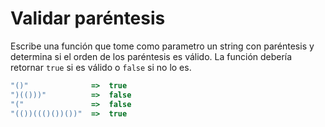 # Validar paréntesis

Escribe una función que tome como parametro un string con paréntesis y determina si el orden de los paréntesis es válido. La función debería retornar `true` si es válido o `false` si no lo es.

```js
"()"              =>  true
")(()))"          =>  false
"("               =>  false
"(())((()())())"  =>  true
```
